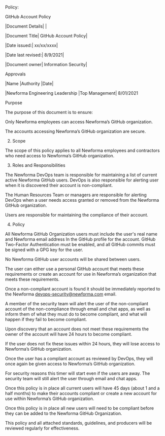 Policy: 

GitHub Account Policy 

|Document Details|  | 

|Document Title| GitHub Account Policy| 

|Date issued:| xx/xx/xxxx| 

|Date last revised:| 8/9/2021| 

|Document owner| Information Security| 

 

Approvals 

|Name |Authority |Date|

|Newforma Engineering Leadership |Top Management| 8/01/2021 

 

 

 

Purpose 

The purpose of this document is to ensure: 

Only Newforma employees can access Newforma’s GitHub organization. 

The accounts accessing Newforma’s GitHub organization are secure. 

2. Scope 

The scope of this policy applies to all Newforma employees	 and contractors who need access to Newforma’s GitHub organization. 

3. Roles and Responsibilities 

The Newforma DevOps team is responsible for maintaining a list of current active Newforma GitHub users. DevOps is also responsible for alerting user when it is 	discovered their account is non-compliant. 

The Human Resources Team or managers are responsible for alerting DevOps when a 	user needs access granted or removed from the Newforma GitHub organization.  

Users are responsible for maintaining the compliance of their account. 

4. Policy 

All Newforma GitHub Organization users must include the user's real name and Newforma email address In the GitHub profile for the account. GitHub Two-Factor Authentication must be enabled, and all GitHub commits must be signed with a GPG key for the user. 

No Newforma GitHub user accounts will be shared between users. 

The user can either use a personal GitHub account that meets these requirements or create an account for use in Newforma’s organization that meets these requirements. 

Once a non-compliant account is found it should be immediately reported to the Newforma devops-security@newforma.com email. 

 A member of the security team will alert the user of the non-compliant account of the non-compliance through email and chat apps, as well as inform them of what they must do to become compliant, and what will happen if they fail to become compliant. 

Upon discovery that an account does not meet these requirements the owner of the account will have 24 hours to become compliant. 

 If the user does not fix these issues within 24 hours, they will lose access to Newforma’s GitHub organization. 

Once the user has a compliant account as reviewed by DevOps, they will once again be given access to Newforma’s GitHub organization. 

 For security reasons this timer will start even if the users are away. The security team will still alert the user through email and chat apps. 

Once this policy is in place all current users will have 45 days (about 1 and a half months) to make their accounts compliant or create a new account for use within Newforma’s GitHub organization. 

Once this policy is in place all new users will need to be compliant before they can be added to the Newforma GitHub Organization. 

This policy and all attached standards, guidelines, and producers will be reviewed regularly for effectiveness. 
